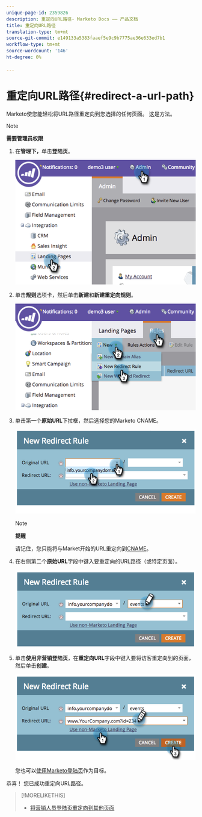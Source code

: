 ```yaml
---
unique-page-id: 2359826
description: 重定向URL路径- Marketo Docs —— 产品文档
title: 重定向URL路径
translation-type: tm+mt
source-git-commit: e149133a5383faaef5e9c9b7775ae36e633ed7b1
workflow-type: tm+mt
source-wordcount: '146'
ht-degree: 0%

---
```



# 重定向URL路径{#redirect-a-url-path}

Marketo使您能轻松将URL路径重定向到您选择的任何页面。 这是方法。

>[!NOTE]
>
>**需要管理员权限**

1. 在&#x200B;**管理下，**&#x200B;单击&#x200B;**登陆页**。

   ![](assets/image2014-9-18-13-3a43-3a29.png)

1. 单击&#x200B;**规则**&#x200B;选项卡，然后单击**新建**和&#x200B;**新建重定向规则**。

   ![](assets/image2014-9-18-13-3a43-3a40.png)

1. 单击第一个&#x200B;**原始URL**&#x200B;下拉框，然后选择您的Marketo CNAME。

   ![](assets/image2014-9-18-13-3a43-3a49.png)

   >[!NOTE]
   >
   >**提醒**
   >
   >
   >请记住，您只能将与Market开始的URL重定向到[CNAME](../../../../product-docs/demand-generation/landing-pages/landing-page-actions/customize-your-landing-page-urls-with-a-cname.md)。

1. 在右侧第二个&#x200B;**原始URL**&#x200B;字段中键入要重定向的URL路径（或特定页面）。

   ![](assets/image2014-9-18-13-3a43-3a59.png)

1. 单击&#x200B;**使用非营销登陆页**，在&#x200B;**重定向URL**&#x200B;字段中键入要将访客重定向到的页面，然后单击&#x200B;**创建**。

   ![](assets/image2014-9-18-13-3a44-3a7.png)

   您也可以[使用Marketo登陆页](https://docs.marketo.com/x/vAEk)作为目标。

恭喜！  您已成功重定向URL路径。

>[!MORELIKETHIS]
>
>* [将营销人员登陆页重定向到其他页面](../../../../product-docs/demand-generation/landing-pages/landing-page-actions/redirect-a-marketo-landing-page-to-another-page.md)

>



